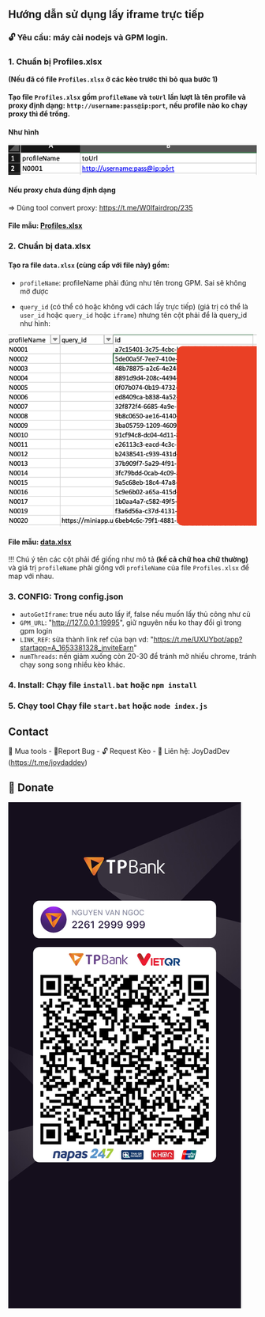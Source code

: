 ## Hướng dẫn sử dụng lấy iframe trực tiếp

### 🔓 Yêu cầu: máy cài nodejs và GPM login.


### 1. Chuẩn bị Profiles.xlsx
**(Nếu đã có file `Profiles.xlsx` ở các kèo trước thì bỏ qua bước 1)**

#### Tạo file `Profiles.xlsx` gồm `profileName` và `toUrl` lần lượt là tên profile và proxy định dạng: `http://username:pass@ip:port`, nếu profile nào ko chạy proxy thì để trống.

#### Như hình 
![before](images/profile_before.png)

#### Nếu proxy chưa đúng định dạng 
=> Dùng tool convert proxy: https://t.me/W0lfairdrop/235

#### File mẫu: [Profiles.xlsx](file-mau-lay-if-truc-tiep/Profiles.xlsx)

### 2. Chuẩn bị data.xlsx

#### Tạo ra file `data.xlsx` (cùng cấp với file này) gồm:
-  `profileName`: profileName phải đúng như tên trong GPM. Sai sẽ không mở được


- `query_id` (có thể có hoặc không với cách lấy trực tiếp) (giá trị có thể là `user_id` hoặc `query_id` hoặc `iframe`) nhưng tên cột phải để là query_id như hình:

![after](images/data-if.png)

#### File mẫu: [data.xlsx](file-mau-lay-if-truc-tiep/data.xlsx)

!!!
Chú ý tên các cột phải để giống như mô tả **(kể cả chữ hoa chữ thường)** và giá trị `profileName` phải giống với `profileName` của file `Profiles.xlsx` để map với nhau.

### 3. CONFIG: Trong config.json

  - `autoGetIframe`: true nếu auto lấy if, false nếu muốn lấy thủ công như cũ
  - `GPM_URL`: "http://127.0.0.1:19995", giữ nguyên nếu ko thay đổi gì trong gpm login
  - `LINK_REF`: sửa thành link ref của bạn vd: "https://t.me/UXUYbot/app?startapp=A_1653381328_inviteEarn"
  - `numThreads`: nến giảm xuống còn 20-30 để tránh mở nhiều chrome, tránh chạy song song nhiều kèo khác.

### 4. Install: Chạy file `install.bat` hoặc ```npm install```

### 5. Chạy tool Chạy file `start.bat` hoặc ```node index.js```


## Contact
🛒 Mua tools - 🐞Report Bug - 🔓 Request Kèo - 🛫 Liên hệ: JoyDadDev (https://t.me/joydaddev)

## 🎁 Donate
![qr_code](tpbank999999.png)

